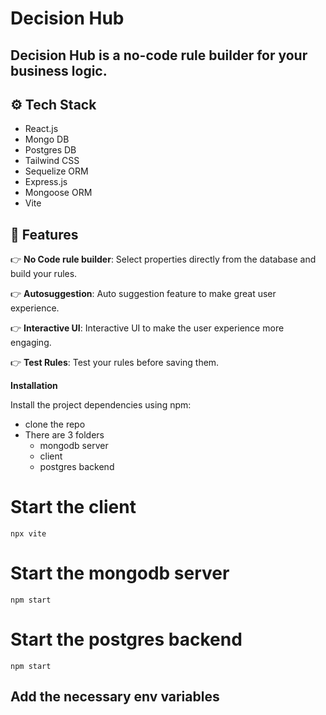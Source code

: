 # Decision Hub

## Decision Hub is a no-code rule builder for your business logic.

## <a name="tech-stack">⚙️ Tech Stack</a>

- React.js
- Mongo DB
- Postgres DB
- Tailwind CSS
- Sequelize ORM
- Express.js
- Mongoose ORM
- Vite

## <a name="features">🔋 Features</a>

👉 **No Code rule builder**: Select properties directly from the database and build your rules.

👉 **Autosuggestion**: Auto suggestion feature to make great user experience.

👉 **Interactive UI**: Interactive UI to make the user experience more engaging.

👉 **Test Rules**: Test your rules before saving them.

**Installation**

Install the project dependencies using npm:

- clone the repo
- There are 3 folders
  - mongodb server
  - client
  - postgres backend

# Start the client

`npx vite`

# Start the mongodb server

`npm start`

# Start the postgres backend

`npm start`

## Add the necessary env variables
